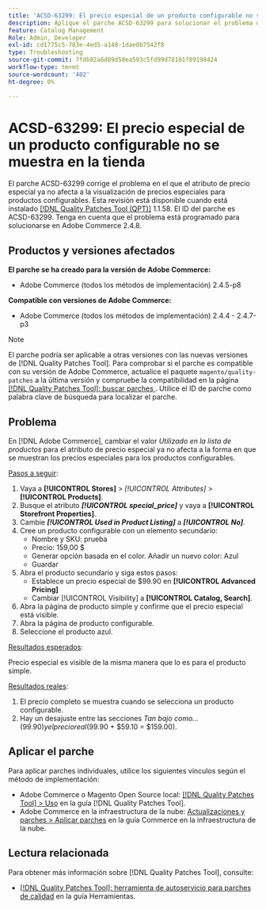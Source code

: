 ```yaml
---
title: 'ACSD-63299: El precio especial de un producto configurable no se muestra en la tienda'
description: Aplique el parche ACSD-63299 para solucionar el problema de Adobe Commerce en el que el atributo de precio especial ya no afecta a la visualización de precios especiales para productos configurables.
feature: Catalog Management
Role: Admin, Developer
exl-id: cd1775c5-783e-4ed5-a148-1dae0b7542f8
type: Troubleshooting
source-git-commit: 7fdb02a6d89d50ea593c5fd99d78101f89198424
workflow-type: tm+mt
source-wordcount: '402'
ht-degree: 0%

---
```


# ACSD-63299: El precio especial de un producto configurable no se muestra en la tienda

El parche ACSD-63299 corrige el problema en el que el atributo de precio especial ya no afecta a la visualización de precios especiales para productos configurables. Esta revisión está disponible cuando está instalado [[!DNL Quality Patches Tool (QPT)]](/help/tools/quality-patches-tool/quality-patches-tool-to-self-serve-quality-patches.md) 1.1.58. El ID del parche es ACSD-63299. Tenga en cuenta que el problema está programado para solucionarse en Adobe Commerce 2.4.8.

## Productos y versiones afectados

**El parche se ha creado para la versión de Adobe Commerce:**

* Adobe Commerce (todos los métodos de implementación) 2.4.5-p8

**Compatible con versiones de Adobe Commerce:**

* Adobe Commerce (todos los métodos de implementación) 2.4.4 - 2.4.7-p3

>[!NOTE]
>
>El parche podría ser aplicable a otras versiones con las nuevas versiones de [!DNL Quality Patches Tool]. Para comprobar si el parche es compatible con su versión de Adobe Commerce, actualice el paquete `magento/quality-patches` a la última versión y compruebe la compatibilidad en la página [[!DNL Quality Patches Tool]: buscar parches ](https://experienceleague.adobe.com/tools/commerce-quality-patches/index.html). Utilice el ID de parche como palabra clave de búsqueda para localizar el parche.

## Problema

En [!DNL Adobe Commerce], cambiar el valor *Utilizado en la lista de productos* para el atributo de precio especial ya no afecta a la forma en que se muestran los precios especiales para los productos configurables.

<u>Pasos a seguir</u>:

1. Vaya a **[!UICONTROL Stores]** > *[!UICONTROL Attributes]* > **[!UICONTROL Products]**.
1. Busque el atributo ***[!UICONTROL special_price]*** y vaya a **[!UICONTROL Storefront Properties]**.
1. Cambie ***[!UICONTROL Used in Product Listing]*** a ***[!UICONTROL No]***.
1. Cree un producto configurable con un elemento secundario:
   * Nombre y SKU: prueba
   * Precio: 159,00 $
   * Generar opción basada en el color. Añadir un nuevo color: Azul
   * Guardar
1. Abra el producto secundario y siga estos pasos:
   * Establece un precio especial de $99.90 en **[!UICONTROL Advanced Pricing]**
   * Cambiar [!UICONTROL Visibility] a **[!UICONTROL Catalog, Search]**.
1. Abra la página de producto simple y confirme que el precio especial está visible.
1. Abra la página de producto configurable.
1. Seleccione el producto azul.

<u>Resultados esperados</u>:

Precio especial es visible de la misma manera que lo es para el producto simple.

<u>Resultados reales</u>:

1. El precio completo se muestra cuando se selecciona un producto configurable.
1. Hay un desajuste entre las secciones *Tan bajo como...* ($99.90) y el precio real ($99.90 + $59.10 = $159.00).

## Aplicar el parche

Para aplicar parches individuales, utilice los siguientes vínculos según el método de implementación:

* Adobe Commerce o Magento Open Source local: [[!DNL Quality Patches Tool] > Uso](/help/tools/quality-patches-tool/usage.md) en la guía [!DNL Quality Patches Tool].
* Adobe Commerce en la infraestructura de la nube: [Actualizaciones y parches > Aplicar parches](https://experienceleague.adobe.com/docs/commerce-cloud-service/user-guide/develop/upgrade/apply-patches.html) en la guía Commerce en la infraestructura de la nube.

## Lectura relacionada

Para obtener más información sobre [!DNL Quality Patches Tool], consulte:

* [[!DNL Quality Patches Tool]: herramienta de autoservicio para parches de calidad](/help/tools/quality-patches-tool/quality-patches-tool-to-self-serve-quality-patches.md) en la guía Herramientas.
